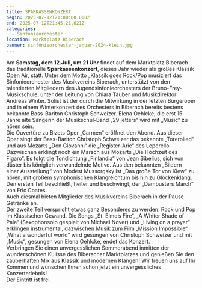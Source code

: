```yaml
---
title: SPARKASSENKONZERT
begin: 2025-07-12T21:00:00.000Z
end: 2025-07-12T21:45:21.621Z
categories:
  - Sinfonieorchester
location: Marktplatz Biberach
banner: sinfonieorchester-januar-2024-klein.jpg
---
```

Am **Samstag, dem 12.Juli, um 21 Uhr** findet auf dem Marktplatz Biberach das traditionelle **Sparkassenkonzert**, dieses Jahr wieder als großes Klassik Open Air, statt. Unter dem Motto „Klassik goes Rock/Pop musiziert das Sinfonieorchester des Musikvereins Biberach, unterstützt von den talentierten Mitgliedern des Jugendsinfonieorchesters der Bruno-Frey-Musikschule, unter der Leitung von Chiara Tauber und Musikdirektor Andreas Winter. Solist ist der  durch die Mitwirkung in der letzten Bürgeroper und in einem Winterkonzert des Orchesters in Biberach bereits bestens bekannte Bass-Bariton Christoph Schweizer. Elena Oehlcke, die erst 15 Jahre alte Sängerin der Musikschul-Band „29 letters“ wird mit „Music“ zu hören sein.\
Die Ouvertüre zu Bizets Oper „Carmen“ eröffnet den Abend. Aus dieser Oper singt der Bass-Bariton Christoph Schweizer das bekannte „Torerolied“ und aus Mozarts „Don Giovanni“ die „Register-Arie“ des Leporello. Dazwischen erklingt noch ein Marsch aus Mozarts „Die Hochzeit des Figaro“. Es folgt die Tondichtung „Finlandia“ von Jean Sibelius, sich von düster bis königlich verwandelnde Motive. Aus den bekannten „Bildern einer Ausstellung“ von Modest Mussorgsky ist „Das große Tor von Kiew“ zu hören, mit großem symphonischen Klangreichtum bis hin zu Glockenklang. Den ersten Teil beschließt, heiter und beschwingt, der „Dambusters March“ von Eric Coates.\
Auch diesmal bieten Mitglieder des Musikvereins Biberach in der Pause Getränke an.\
Der zweite Teil verspricht etwas ganz Besonderes zu werden: Rock und Pop im Klassischen Gewand. Die Songs „St. Elmo’s Fire“, „A Whiter Shade of Pale“ (Saxophonsolo gespielt von Michael Nover) und „Living on a prayer“ erklingen instrumental, dazwischen Musik zum Film „Mission Impossible“. „What a wonderful world“ wird gesungen von Christoph Schweizer und mit „Music“, gesungen von Elena Oehlcke, endet das Konzert.\
Verbringen Sie einen unvergesslichen Sommerabend inmitten der wunderschönen Kulisse des Biberacher Marktplatzes und genießen Sie den zauberhaften Mix aus Klassik und modernen Klängen! Wir freuen uns auf Ihr Kommen und wünschen Ihnen schon jetzt ein unvergessliches Konzerterlebnis!\
Der Eintritt ist frei.
